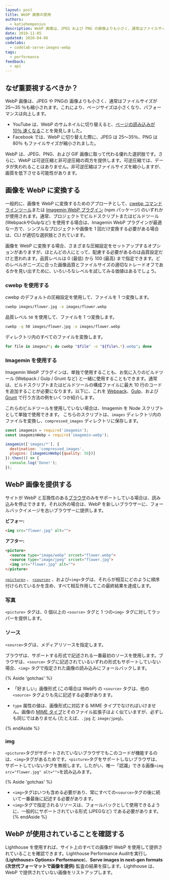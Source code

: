 ```yaml
---
layout: post
title: WebP 画像の使用
authors:
  - katiehempenius
description: WebP 画像は、JPEG および PNG の画像よりも小さく、通常はファイルサイズが 25〜35 ％も減少します。これにより、ページサイズは小さくなり、パフォーマンスは向上します。
date: 2018-11-05
updated: 2020-04-06
codelabs:
  - codelab-serve-images-webp
tags:
  - performance
feedback:
  - api
---
```


## なぜ重要視するべきか？

WebP 画像は、JPEG や PNGの 画像よりも小さく、通常はファイルサイズが 25〜35 ％も縮小されます。これにより、ページサイズは小さくなり、パフォーマンスは向上します。

- YouTube は、WebP のサムネイルに切り替えると、[ページの読み込みが10％ 速くなる](https://www.youtube.com/watch?v=rqXMwLbYEE4)ことを発見しました。
- Facebook では、WebP に切り替えた際に、JPEG は 25〜35％、PNG は 80％ もファイルサイズが縮小されました。

WebP は、JPEG、PNG、および GIF 画像に取って代わる優れた選択肢です。さらに、WebP は可逆圧縮と非可逆圧縮の両方を提供します。可逆圧縮では、データが失われることはありません。非可逆圧縮はファイルサイズを縮小しますが、画質を低下させる可能性があります。

## 画像を WebP に変換する

一般的に、画像を WebP に変換するためのアプローチとして、[cwebp コマンドラインツール](https://developers.google.com/speed/webp/docs/using)または [Imagemin WebP プラグイン](https://github.com/imagemin/imagemin-webp) (npm パッケージ) のいずれかが使用されます。通常、プロジェクトでビルドスクリプトまたはビルドツール (WebpackやGulpなど) を使用する場合は、Imagemin WebP プラグインが最適な一方で、シンプルなプロジェクトや画像を 1 回だけ変換する必要がある場合は、CLI が適切な選択肢とされています。

画像を WebP に変換する場合、さまざまな圧縮設定をセットアップするオプションがありますが、ほとんどの人にとって、配慮する必要があるのは品質設定だけと思われます。品質レベルは 0 (最低) から 100 (最高) まで指定できます。どのレベルがニーズに合った画像品質とファイルサイズの適切なトレードオフであるかを見い出すために、いろいろなレベルを試してみる価値はあるでしょう。

### cwebp を使用する

cwebp のデフォルトの圧縮設定を使用して、ファイルを 1 つ変換します。

```bash
cwebp images/flower.jpg -o images/flower.webp
```

品質レベル `50` を使用して、ファイルを 1 つ変換します。

```bash
cwebp -q 50 images/flower.jpg -o images/flower.webp
```

ディレクトリ内のすべてのファイルを変換します。

```bash
for file in images/*; do cwebp "$file" -o "${file%.*}.webp"; done
```

### Imagemin を使用する

Imagemin WebP プラグインは、単独で使用することも、お気に入りのビルドツール (Webpack / Gulp / Grunt など) と一緒に使用することもできます。通常は、ビルドスクリプトまたはビルドツールの構成ファイルに最大 10 行のコードを追加することが必要になります。以下に、これを [Webpack](https://glitch.com/~webp-webpack)、[Gulp](https://glitch.com/~webp-gulp)、および [Grunt](https://glitch.com/~webp-grunt) で行う方法の例をいくつか紹介します。

これらのビルドツールを使用していない場合は、Imagemin を Node スクリプトとして単独で使用できます。 こちらのスクリプトは、`images` ディレクトリ内のファイルを変換し、`compressed_images` ディレクトリに保存します。

```js
const imagemin = require('imagemin');
const imageminWebp = require('imagemin-webp');

imagemin(['images/*'], {
  destination: 'compressed_images',
  plugins: [imageminWebp({quality: 50})]
}).then(() => {
  console.log('Done!');
});
```

## WebP 画像を提供する

サイトが WebP と互換性のある[ブラウザ](https://caniuse.com/#search=webp)のみをサポートしている場合は、読み込みを停止できます。それ以外の場合は、WebP を新しいブラウザーに、フォールバックイメージを古いブラウザーに提供します。

**ビフォー:**

```html
<img src="flower.jpg" alt="">
```

**アフター:**

```html
<picture>
  <source type="image/webp" srcset="flower.webp">
  <source type="image/jpeg" srcset="flower.jpg">
  <img src="flower.jpg" alt="">
</picture>
```

[`<picture>`](https://developer.mozilla.org/docs/Web/HTML/Element/picture) 、 [`<source>`](https://developer.mozilla.org/docs/Web/HTML/Element/source) 、および`<img>`タグは、それらが相互にどのように順序付けられているかを含め、すべて相互作用してこの最終結果を達成します。

### 写真

`<picture>` タグは、0 個以上の `<source>` タグと 1 つの`<img>` タグに対してラッパーを提供します。

### ソース

`<source>`タグは、メディアリソースを指定します。

ブラウザは、サポートする形式で記述される一番最初のソースを使用します。ブラウザは、`<source>` タグに記述されているいずれの形式もサポートしていない場合、`<img>` タグで指定された画像の読み込みにフォールバックします。

{% Aside 'gotchas' %}

- 「好ましい」画像形式 (この場合は WebP) の `<source>` タグは、他の `<source>` タグよりも先に記述する必要があります。

- `type` 属性の値は、画像形式に対応する MIME タイプでなければいけません。画像の [MIME タイプ](https://developer.mozilla.org/docs/Web/HTTP/Basics_of_HTTP/MIME_types/Complete_list_of_MIME_types)とそのファイル拡張子はよく似ていますが、必ずしも同じではありません (たとえば、`.jpg` と `image/jpeg`)。

{% endAside %}

### img

`<picture>`タグがサポートされていないブラウザでもこのコードが機能するのは、`<img>`タグがあるためです。`<picture>`タグをサポートしないブラウザは、サポートしていないタグを無視します。したがい、唯一「認識」できる画像`<img src="flower.jpg" alt="">`を読み込みます。

{% Aside 'gotchas' %}

- `<img>`タグはいつも含める必要があり、常にすべての`<source>`タグの後に続いて一番最後に記述する必要があります。
- `<img>`タグで指定されるリソースは、フォールバックとして使用できるように、一般的にサポートされている形式 (JPEGなど) である必要があります。{% endAside %}

## WebP が使用されていることを確認する

Lighthouse を使用すれば、サイト上のすべての画像が WebP を使用して提供されていることを確認できます。Lighthouse Performance Auditを実行し (**Lighthouse&gt; Options&gt; Performance**)、**Serve images in next-gen formats (次世代フォーマットで画像を提供)** 監査の結果を探します。Lighthouse は、WebP で提供されていない画像をリストアップします。
